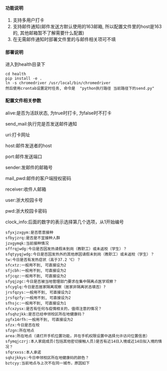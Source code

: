 #### 功能说明
1. 支持多用户打卡
2. 支持邮件通知(邮件发送方默认使用的163邮箱, 所以配置文件里的host是163的, 其他邮箱暂不了解需要什么配置)
3. 在无需邮件通知时部署文件里的与邮件相关项可不填

#### 部署说明
进入到health目录下

```shell
cd health
pip install -e .
ln -s chromedriver /usr/local/bin/chromedriver
然后使用crontab设置定时任务, 命令是	"python执行路径	当前路径下的send.py"
```

#### 配置文件相关参数
alive:是否为活跃状态, 为true时打卡, 为false时不打卡

send_mail:执行完是否发送邮件通知

uri:打卡网址

host:邮件发送者的host

port:邮件发送端口

sender:发邮件的邮箱号

mail_pwd:邮件的客户端授权密码

receiver:收件人邮箱

user:浙大校园卡号

pwd:浙大校园卡密码

clock_info:后面的数字的表示选择第几个选项，从1开始编号

    sfyxjzxgym:是否愿意接种
    sfbyjzrq:是否是不宜接种人群
    jzxgymqk:当前接种情况
    sffrqjwdg:今日是否因发热请假未到岗（教职工）或未返校（学生）？
    sfqtyyqjwdg:今日是否因发热外的其他原因请假未到岗（教职工）或未返校（学生）？
    tw:今日是否有发热症状（高于37.2 ℃）？
    sfcxtz:一般用不到, 可直接设为2
    sfjcbh:一般用不到, 可直接设为2
    sfjcqz:一般用不到, 可直接设为2
    sfyqjzgc:今日是否被当地管理部门要求在集中隔离点医学观察？
    sfcyglq:今日是否居家隔离观察（居家非隔离状态填否）?
    jrsfqzys:一般用不到, 可直接设为2
    jrsfqzfy:一般用不到, 可直接设为2
    sfhsjc:一般用不到, 可直接设为1
    sfcxzysx:是否有任何与疫情相关的，值得注意的情况？
    sfsqhzjkk:是否已经申领校区所在地健康码？
    zgfx14rfh:一般用不到, 可直接设为2
    sfzx:今日是否在校
    sfzgn:所在地点
    area:所在地点（请打开手机位置功能，并在手机权限设置中选择允许访问位置信息）
    sfymqjczrj:本人家庭成员(包括其他密切接触人员)是否有近14日入境或近14日拟入境的情况？
    sfqrxxss:本人承诺
    sqhzjkkys:今日申领校区所在地健康码的颜色？
    bztcyy:当前地点与上次不在同一城市，原因如下
